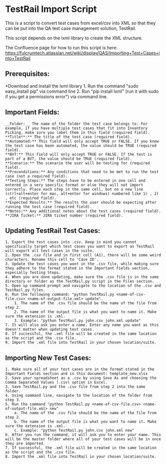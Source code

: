 # TestRail Import Script #

This is a script to convert test cases from excel/csv into XML so that they can be put into the QA test case management solution, TestRail.

This script depends on the lxml library to create the XML structure.

The Confluence page for how to run this script is here: https://fulcrumtech.atlassian.net/wiki/display/QAS/Importing+Test+Cases+into+TestRail

## Prerequisites: ##
*Download and install the lxml library 
	1. Run the command "sudo easy_install pip" via command line
	2. Run "pip install lxml" (run it with sudo if you get a permissions error") via command line.

## Important Fields: ##
	__Folder:__ The name of the folder the test case belongs to. For example, if you have multiple test cases that fit into Inventory Picking, make sure you label them in this field (required field).
	**Title**:** The title of the test case (required field).
	**Automated:** This field will only accept TRUE or FALSE. If you know the test case has been automated, the value should be TRUE (required field).
	**BVT:** This field will only accept TRUE or FALSE. If the test is part of a BVT, the value should be TRUE (required field).
	**Scenario:** The scenario the user will be testing for (required field).
	**Preconditions:** Any conditions that need to be met to run the test case (not a required field).
	**Testing Steps:** The steps have to be entered in one cell and entered in a very specific format or else they will not import correctly. Place each step in the same cell, but on a new line (ctrl+alt+enter for mac, alt+enter for windows) numbered like 1) , 2) , etc (required field).
	**Expected Results:** The results the user should be expecting after running the test case (required field).
	**Notes:** Any additional notes about the test cases (required field).
	**JIRA Ticket:** JIRA ticket number (required field).

## Updating TestRail Test Cases: ##
	1. Export the test cases into .csv. Keep in mind you cannot specifically target which test cases you want to export as TestRail will export all test cases in the suite.
	2. Open the .csv file and in first cell (A1), there will be some weird characters. Rename this cell to 'Case ID'.
	3. Update the test cases you want in the .csv file, while making sure they adhere to the format stated in the Important Fields section, especially Testing Steps.
	4. When you are done updating, make sure the .csv file is in the same directory or folder as the TestRail.py script in the Files section.
	5. Open up command prompt and navigate to the location of the .csv and TestRail.py files.
	6. Run the following command: "python TestRail.py <name-of-csv-file.csv> <name-of-output-file.xml> update".
		1. The name of the .csv file should be the name of the file from step 2.
		2. The name of the output file is what you want to name it. Make sure the extension is .xml.
		3. Example: "python TestRail.py john.csv john.xml update"
	7. It will also ask you enter a name. Enter any name you want as this doesn't matter when updating test cases.
	8. If successful, the .xml file will be created in the same location as the script and the .csv file.
	9. Import the .xml file into TestRail in your chosen location/suite.

## Importing New Test Cases: ##
	1. Make sure all of your test cases are in the format stated in the Important Fields section and in this document: template_new.xlsx
	2. Save your spreadsheet as a .csv by using Save As and choosing the Comma Separated Values (.csv) option in Excel.
	3. Save TestRail.py and the .csv file from step 2 into the same folder.
	4. Using command line, navigate to the location of the folder from step 3.
	5. Run the command "python TestRail.py <name-of-csv-file.csv> <name-of-output-file.xml> new" 
		a. The name of the .csv file should be the name of the file from step 2.
		b. The name of the output file is what you want to name it. Make sure the extension is .xml.
		c. Example: "python TestRail.py john.csv john.xml new"
	6. After you run the command, it will ask you to enter your name. This will be the master folder where all of your test cases will be in once they are imported.
	7. If successful, the .xml file will be created in the same location as the script and the .csv file.
	8. Import the .xml file into TestRail in your chosen location/suite.
